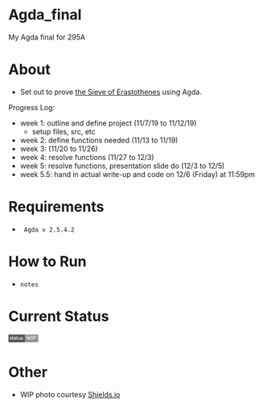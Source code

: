 # Agda_final
My Agda final for 295A

# About
- Set out to prove [the Sieve of Erastothenes](https://en.wikipedia.org/wiki/Sieve_of_Eratosthenes) using Agda.

Progress Log:
- week 1: outline and define project (11/7/19 to 11/12/19)
  - setup files, src, etc
- week 2: define functions needed (11/13 to 11/19)
- week 3: (11/20 to 11/26)
- week 4: resolve functions (11/27 to 12/3)
- week 5: resolve functions, presentation slide do (12/3 to 12/5)
- week 5.5: hand in actual write-up and code on 12/6 (Friday) at 11:59pm

# Requirements
- ``` Agda v 2.5.4.2```

# How to Run
- ```notes```

# Current Status
<img src="WIP.png" width="60">

# Other
- WIP photo courtesy [Shields.io](https://github.com/badges/shields) 




